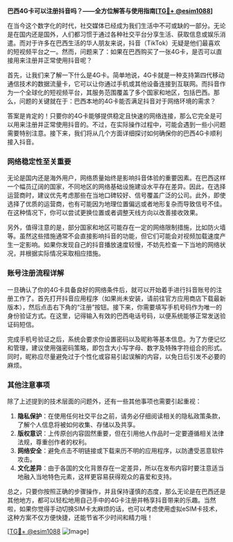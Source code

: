 **巴西4G卡可以注册抖音吗？——全方位解答与使用指南[[TG💪+ @esim1088](https://t.me/s/esim1088)]**

在当今这个数字化的时代，社交媒体已经成为我们生活中不可或缺的一部分。无论是在国内还是国外，人们都习惯于通过各种社交平台分享生活、获取信息或娱乐消遣。而对于许多在巴西生活的华人朋友来说，抖音（TikTok）无疑是他们最喜欢的短视频平台之一。然而，问题来了：如果在巴西购买了一张4G卡，是否可以直接用来注册并正常使用抖音呢？

首先，让我们来了解一下什么是4G卡。简单地说，4G卡就是一种支持第四代移动通信技术的数据流量卡，它可以让你通过手机或其他设备连接到互联网。而抖音作为一个全球化的短视频平台，其服务范围覆盖了多个国家和地区，包括巴西。那么，问题的关键就在于：巴西本地的4G卡能否满足抖音对于网络环境的需求？

答案是肯定的！只要你的4G卡能够提供稳定且快速的网络连接，那么它完全是可以用来注册并正常使用抖音的。不过，在实际操作过程中，可能会遇到一些小问题需要特别注意。接下来，我们将从几个方面详细探讨如何确保你的巴西4G卡顺利接入抖音。

### 网络稳定性至关重要

无论是国内还是海外用户，网络质量始终是影响抖音体验的重要因素。在巴西这样一个幅员辽阔的国家，不同地区的网络基础设施建设水平存在差异。因此，在选择运营商时，建议优先考虑那些在当地口碑较好、信号覆盖广泛的公司。此外，即使选择了优质的运营商，也有可能因为地理位置偏远或者地形复杂而导致信号不佳。在这种情况下，你可以尝试更换位置或者调整天线方向以改善接收效果。

另外，值得注意的是，部分国家和地区可能存在一定的网络限制措施，比如防火墙等。虽然这些措施通常不会直接影响抖音的功能，但它们可能会对视频加载速度产生一定影响。如果你发现自己的抖音播放速度较慢，不妨先检查一下当地的网络状况，并根据实际情况采取相应措施。

### 账号注册流程详解

一旦确认了你的4G卡具备良好的网络条件后，就可以开始着手进行抖音账号的注册工作了。首先打开抖音应用程序（如果尚未安装，请前往官方应用商店下载最新版本），然后点击右下角的“注册”按钮。接下来，你需要填写手机号码作为唯一的身份验证方式。在这里，记得输入有效的巴西电话号码，以便系统能够正常发送验证码短信。

完成手机号验证之后，系统会要求你设置密码以及昵称等基本信息。为了方便记忆和管理，建议使用强密码策略，即包含大小写字母、数字及特殊字符组合的形式。同时，昵称应尽量避免过于个性化或容易引起误解的内容，以免日后引发不必要的麻烦。

### 其他注意事项

除了上述提到的技术层面的问题外，还有一些其他事项也需要引起重视：

1. **隐私保护**：在使用任何社交平台之前，请务必仔细阅读相关的隐私政策条款，了解个人信息将被如何收集、存储以及共享。
2. **版权意识**：上传原创内容固然重要，但在引用他人作品时一定要遵循相关法律法规，尊重创作者的权利。
3. **网络安全**：避免点击不明链接或下载来历不明的应用程序，以防遭受恶意软件攻击。
4. **文化差异**：由于各国的文化背景存在一定差异，所以在发布内容时要注意适当地融入当地特色元素，这样更容易获得观众的喜爱和支持。

总之，只要你按照正确的步骤操作，并且保持谨慎的态度，那么无论是在巴西还是其他地方，都可以轻松地用自己手中的4G卡注册并畅享抖音带来的乐趣。当然啦，如果你觉得手动切换SIM卡太麻烦的话，也可以考虑使用虚拟eSIM卡技术，这种方案不仅方便快捷，还能节省不少时间和精力哦！

[[TG💪+ @esim1088](https://t.me/s/esim1088) ![Image](https://i.postimg.cc/4NQfJmqS/Snipaste-2025-05-13-00-14-12.png)]